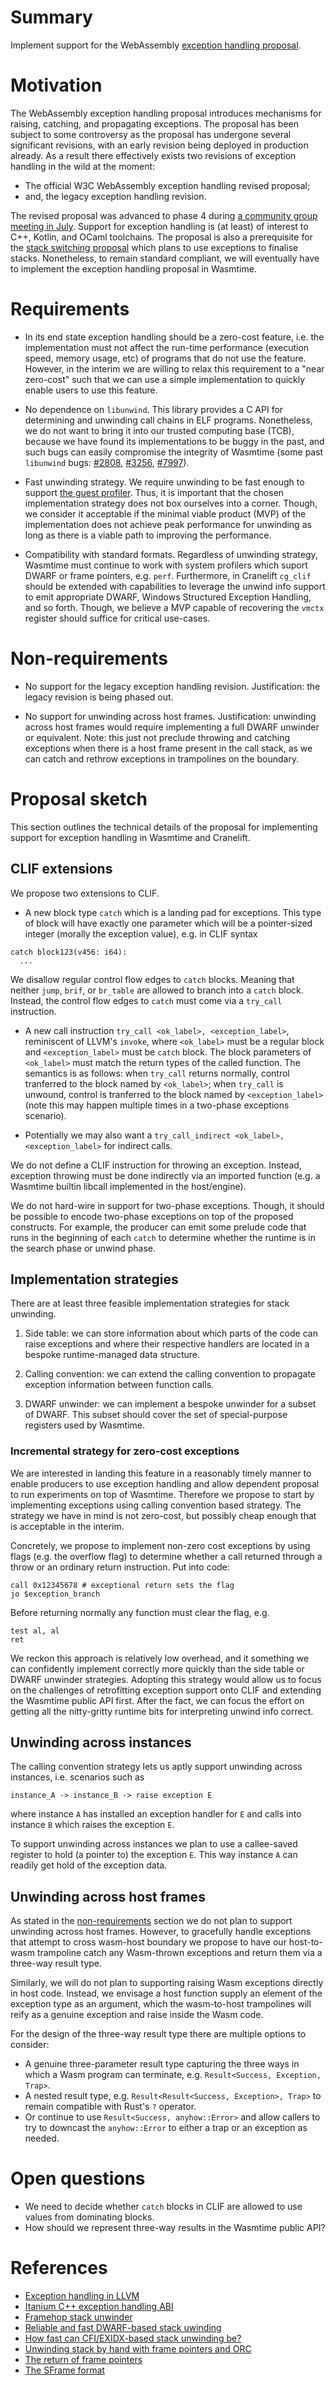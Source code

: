 # Summary

Implement support for the WebAssembly [exception handling
proposal](https://github.com/WebAssembly/exception-handling).

# Motivation
[motivation]: #motivation

The WebAssembly exception handling proposal introduces mechanisms for
raising, catching, and propagating exceptions. The proposal has been
subject to some controversy as the proposal has undergone several
significant revisions, with an early revision being deployed in
production already. As a result there effectively exists two revisions
of exception handling in the wild at the moment:

* The official W3C WebAssembly exception handling revised proposal;
* and, the legacy exception handling revision.

The revised proposal was advanced to phase 4 during [a community group
meeting in
July](https://github.com/WebAssembly/meetings/blob/main/main/2024/CG-07-16.md). Support
for exception handling is (at least) of interest to C++, Kotlin, and
OCaml toolchains. The proposal is also a prerequisite for the [stack
switching
proposal](https://github.com/WebAssembly/stack-switching/blob/main/proposals/stack-switching/Explainer.md)
which plans to use exceptions to finalise stacks. Nonetheless, to
remain standard compliant, we will eventually have to implement the
exception handling proposal in Wasmtime.

# Requirements
[requirements]: #requirements

* In its end state exception handling should be a zero-cost feature,
  i.e. the implementation must not affect the run-time performance
  (execution speed, memory usage, etc) of programs that do not use the
  feature. However, in the interim we are willing to relax this
  requirement to a "near zero-cost" such that we can use a simple
  implementation to quickly enable users to use this feature.

* No dependence on `libunwind`. This library provides a C API for
  determining and unwinding call chains in ELF programs. Nonetheless,
  we do not want to bring it into our trusted computing base (TCB),
  because we have found its implementations to be buggy in the past,
  and such bugs can easily compromise the integrity of Wasmtime (some
  past `libunwind` bugs:
  [#2808](https://github.com/bytecodealliance/wasmtime/issues/2808),
  [#3256](https://github.com/bytecodealliance/wasmtime/issues/3256),
  [#7997](https://github.com/bytecodealliance/wasmtime/issues/7997)).

* Fast unwinding strategy. We require unwinding to be fast enough to
  support [the guest
  profiler](https://docs.wasmtime.dev/examples-profiling-guest.html). Thus,
  it is important that the chosen implementation strategy does not box
  ourselves into a corner. Though, we consider it acceptable if the
  minimal viable product (MVP) of the implementation does not achieve
  peak performance for unwinding as long as there is a viable path to
  improving the performance.

* Compatibility with standard formats. Regardless of unwinding
  strategy, Wasmtime must continue to work with system profilers which
  suport DWARF or frame pointers, e.g. `perf`. Furthermore, in
  Cranelift `cg_clif` should be extended with capabilities to leverage
  the unwind info support to emit appropriate DWARF, Windows
  Structured Exception Handling, and so forth. Though, we believe a
  MVP capable of recovering the `vmctx` register should suffice for
  critical use-cases.

# Non-requirements
[non-requirements]: #non-requirements

* No support for the legacy exception handling
  revision. Justification: the legacy revision is being phased out.

* No support for unwinding across host frames. Justification:
  unwinding across host frames would require implementing a full DWARF
  unwinder or equivalent. Note: this just not preclude throwing and
  catching exceptions when there is a host frame present in the call
  stack, as we can catch and rethrow exceptions in trampolines on the
  boundary.

# Proposal sketch
[proposal]: #proposal

This section outlines the technical details of the proposal for
implementing support for exception handling in Wasmtime and Cranelift.

## CLIF extensions
[clif-semantics]: #clif-semantics

We propose two extensions to CLIF.

* A new block type `catch` which is a landing pad for exceptions. This
  type of block will have exactly one parameter which will be a
  pointer-sized integer (morally the exception value), e.g. in CLIF
  syntax
```clif
catch block123(v456: i64):
  ...
```
  We disallow regular control flow edges to `catch` blocks. Meaning
  that neither `jump`, `brif`, or `br_table` are allowed to branch
  into a `catch` block. Instead, the control flow edges to `catch`
  must come via a `try_call` instruction.

* A new call instruction `try_call <ok_label>, <exception_label>`,
  reminiscent of LLVM's `invoke`, where `<ok_label>` must be a regular
  block and `<exception_label>` must be `catch` block. The block
  parameters of `<ok_label>` must match the return types of the called
  function. The semantics is as follows: when `try_call` returns
  normally, control tranferred to the block named by `<ok_label>`;
  when `try_call` is unwound, control is tranferred to the block named
  by `<exception_label>` (note this may happen multiple times in a
  two-phase exceptions scenario).

* Potentially we may also want a `try_call_indirect <ok_label>,
  <exception_label>` for indirect calls.

We do not define a CLIF instruction for throwing an
exception. Instead, exception throwing must be done indirectly via an
imported function (e.g. a Wasmtime builtin libcall implemented in the
host/engine).

We do not hard-wire in support for two-phase exceptions. Though, it
should be possible to encode two-phase exceptions on top of the
proposed constructs. For example, the producer can emit some prelude
code that runs in the beginning of each `catch` to determine whether
the runtime is in the search phase or unwind phase.

## Implementation strategies

There are at least three feasible implementation strategies for stack
unwinding.

1. Side table: we can store information about which parts of the code
can raise exceptions and where their respective handlers are located
in a bespoke runtime-managed data structure.

2. Calling convention: we can extend the calling convention to
propagate exception information between function calls.

3. DWARF unwinder: we can implement a bespoke unwinder for a subset of
DWARF. This subset should cover the set of special-purpose registers
used by Wasmtime.

### Incremental strategy for zero-cost exceptions

We are interested in landing this feature in a reasonably timely
manner to enable producers to use exception handling and allow
dependent proposal to run experiments on top of Wasmtime. Therefore we
propose to start by implementing exceptions using calling convention
based strategy. The strategy we have in mind is not zero-cost, but
possibly cheap enough that is acceptable in the interim.

Concretely, we propose to implement non-zero cost exceptions by using
flags (e.g. the overflow flag) to determine whether a call returned
through a throw or an ordinary return instruction. Put into code:

```
call 0x12345678 # exceptional return sets the flag
jo $exception_branch
```

Before returning normally any function must clear the flag, e.g.

```
test al, al
ret
```

We reckon this approach is relatively low overhead, and it something
we can confidently implement correctly more quickly than the side
table or DWARF unwinder strategies. Adopting this strategy would allow
us to focus on the challenges of retrofitting exception support onto
CLIF and extending the Wasmtime public API first. After the fact, we
can focus the effort on getting all the nitty-gritty runtime bits for
interpreting unwind info correct.

## Unwinding across instances
[unwinding-instances]: #unwinding-across-instances

The calling convention strategy lets us aptly support unwinding across
instances, i.e. scenarios such as

```
instance_A -> instance_B -> raise exception E
```

where instance `A` has installed an exception handler for `E` and
calls into instance `B` which raises the exception `E`.

To support unwinding across instances we plan to use a callee-saved
register to hold (a pointer to) the exception `E`. This way instance
`A` can readily get hold of the exception data.

## Unwinding across host frames
[unwinding-hosts]: #unwinding-across-host-frames

As stated in the [non-requirements](:non-requirements) section we do
not plan to support unwinding across host frames. However, to
gracefully handle exceptions that attempt to cross wasm-host boundary
we propose to have our host-to-wasm trampoline catch any Wasm-thrown
exceptions and return them via a three-way result type.

Similarly, we will do not plan to supporting raising Wasm exceptions
directly in host code. Instead, we envisage a host function supply an
element of the exception type as an argument, which the wasm-to-host
trampolines will reify as a genuine exception and raise inside the
Wasm code.

For the design of the three-way result type there are multiple options
to consider:

* A genuine three-parameter result type capturing the three ways in
  which a Wasm program can terminate, e.g. `Result<Success, Exception,
  Trap>`.
* A nested result type, e.g. `Result<Result<Success, Exception>,
  Trap>` to remain compatible with Rust's `?` operator.
* Or continue to use `Result<Success, anyhow::Error>` and allow
  callers to try to downcast the `anyhow::Error` to either a trap or
  an exception as needed.

# Open questions
[open-questions]: #open-questions

* We need to decide whether `catch` blocks in CLIF are allowed to use
  values from dominating blocks.
* How should we represent three-way results in the Wasmtime public
  API?

# References
[references]: #references

* [Exception handling in LLVM](https://llvm.org/docs/ExceptionHandling.html)
* [Itanium C++ exception handling ABI](https://itanium-cxx-abi.github.io/cxx-abi/abi-eh.html)
* [Framehop stack unwinder](https://github.com/mstange/framehop)
* [Reliable and fast DWARF-based stack uwinding](https://inria.hal.science/hal-02297690/document)
* [How fast can CFI/EXIDX-based stack unwinding be?](https://blog.mozilla.org/jseward/2013/08/29/how-fast-can-cfiexidx-based-stack-unwinding-be/)
* [Unwinding stack by hand with frame pointers and ORC](https://blogs.oracle.com/linux/post/unwinding-stack-frame-pointers-and-orc)
* [The return of frame pointers](https://www.brendangregg.com/blog/2024-03-17/the-return-of-the-frame-pointers.html)
* [The SFrame format](https://sourceware.org/binutils/docs/sframe-spec.html)